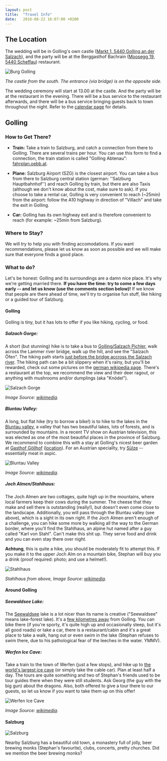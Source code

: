 ```yaml
---
layout: post
title:  "Travel Info"
date:   2016-08-22 16:07:00 +0200
---
```


## The Location

The wedding will be in Golling's own castle (<a
href="http://www.openstreetmap.org/?mlat=47.59722&mlon=13.16689#map=18/47.59722/13.16689"
target="_blank">Markt 1, 5440 Golling an der Salzach</a>), and the party will be
at the Berggasthof Bachrain (<a
href="http://www.openstreetmap.org/?mlat=47.61012&mlon=13.21610#map=19/47.61012/13.21610"
target="_blank">Moosegg 19, 5440 Scheffau</a>) restaurant.

![Burg Golling](https://upload.wikimedia.org/wikipedia/commons/thumb/5/59/Castle_Golling_South.jpg/640px-Castle_Golling_South.jpg)

*The castle from the south. The entrance (via bridge) is on the opposite side.*

The wedding ceremony will start at 13.00 at the castle. And the party will be at
the restaurant in the evening. There will be a bus service to the restaurant
afterwards, and there will be a bus service bringing guests back to town
throughout the night. Refer to the [calendar page](./calendar.html) for details.

## Golling

### How to Get There?

 - **Train:** Take a train to Salzburg, and catch a connection from there to
     Golling. There are several trains per hour. You can use this form to find a
     connection, the train station is called "Golling Abtenau": <a href="http://fahrplan.oebb.at/bin/query.exe/en?" target="_blank">fahrplan.oebb.at</a>.

 - **Plane:** Salzburg Airport (SZG) is the closest airport. You can take a bus
     from there to Salzburg central station (german: ''Salzburg Hauptbahnhof'')
     and reach Golling by train, but there are also Taxis (although we don't
     know about the cost, make sure to ask). If you choose to take a rental car,
     Golling is very convenient to reach (~25min) from the airport: follow the
     A10 highway in direction of "Villach" and take the exit in Golling.

 - **Car:** Golling has its own highway exit and is therefore convenient to
     reach (for example: ~25min from Salzburg).

### Where to Stay?

We will try to help you with finding accomodations. If you want recommendations,
please let us know as soon as possible and we will make sure that everyone finds
a good place.

### What to do?

Let's be honest: Golling and its surroundings are a damn nice place. It's why
we're getting married there. **If you have the time: try to come a few days
early -- and let us know (use the comments section below)!** If we know that
people are there ahead of time, we'll try to organise fun stuff, like hiking or
a guided tour of Salzburg.

#### Golling

Golling is tiny, but it has lots to offer if you like hiking, cycling, or food.

##### **Salzach Gorge:**

A short (but stunning) hike is to take a bus to <a
href="http://www.openstreetmap.org/?mlat=47.58421&mlon=13.18276#map=18/47.58421/13.18276"
target="_blank">Golling/Salzach Pichler</a>, walk across the Lammer river
bridge, walk up the hill, and see the "Salzach Öfen". The hiking path starts <a
href="http://www.openstreetmap.org/?mlat=47.57985&mlon=13.18537#map=19/47.57985/13.18537">just
before the bridge accross the Salzach river</a>. The hiking path can be a bit
slippery when it's rainy, but you'll be rewarded, check out some pictures on the
<a href="https://de.wikipedia.org/wiki/Salzach%C3%B6fen" target="_blank">german
wikipedia page</a>. There's a restaurant at the top, we recommend the view and
their deer ragout, or anything with mushrooms and/or dumplings (aka "Knödel").

![Salzach Gorge](https://upload.wikimedia.org/wikipedia/commons/thumb/3/3f/Salzachoefen_20040828.jpg/311px-Salzachoefen_20040828.jpg)

*Image Source: <a href="https://upload.wikimedia.org/wikipedia/commons/thumb/3/3f/Salzachoefen_20040828.jpg">wikimedia</a>.*

##### **Bluntau Valley:**

A long, but flat hike (try to borrow a bike!) is to hike to the lakes in the <a
href="http://www.openstreetmap.org/?mlat=47.5776&mlon=13.1396#map=16/47.5776/13.1396"
target="_blank">Bluntau valley</a>, a valley that has two beautiful lakes, lots
of forests, and is surrounded by mountains. In a recent TV show on Austrian
television, this was elected as one of the most beautiful places in the province
of Salzburg. We recommend to combine this with a stay at Golling's nicest beer
garden at <a href="http://www.gasthof-goellhof.at/" target="_blank">Gasthof
Göllhof</a> (<a
href="http://www.openstreetmap.org/?mlat=47.58914&mlon=13.15219#map=19/47.58914/13.15219"
target="_blank">location</a>). For an Austrian speciality, try <a
href="https://de.wikipedia.org/wiki/S%C3%BClze" target="_blank">Sülze</a> --
essentially meat in aspic.

![Bluntau Valley](https://upload.wikimedia.org/wikipedia/commons/thumb/b/b7/Bluntausee.JPG/320px-Bluntausee.JPG)

*Image Source: <a href="https://commons.wikimedia.org/wiki/File:Bluntausee.JPG">wikimedia</a>.*

##### **Joch Almen/Stahlhaus:**

The Joch Almen are two cottages, quite high up in the mountains, where local
farmers keep their cows during the summer. The cheese that they make and sell
there is outstanding (really!), but doesn't even come close to the landscape.
Additionally, you will pass through the Bluntau valley (see above), which is a
sight in its own right. If the Joch Almen aren't enough of a challenge, you can
hike some more by walking all the way to the German border, where you'll find
the Stahlhaus, an alpine hut named after a guy called "Karl von Stahl". Can't
make this shit up. They serve food and drink and you can even stay there over
night.

**Achtung**, this is quite a hike, you should be moderately fit to attempt this.
If you make it to the upper Joch Alm on a mountain bike, Stephan will buy you a
drink (proof required: photo; and use a helmet!).

![Stahlhaus](https://upload.wikimedia.org/wikipedia/commons/thumb/d/d3/Schneibstein_Blick_hinab_ins_Torrener_Joch_mit_Stahlhaus.jpg/640px-Schneibstein_Blick_hinab_ins_Torrener_Joch_mit_Stahlhaus.jpg?uselang=de)

*Stahlhaus from above, Image Source: <a href="https://commons.wikimedia.org/wiki/Category:Carl-von-Stahl-Haus?uselang=de#/media/File:Schneibstein_Blick_hinab_ins_Torrener_Joch_mit_Stahlhaus.jpg">wikimedia</a>.*

#### Around Golling

##### **Seewaldsee Lake:**

The <a
href="http://mein.salzburg.com/fotoblog/heimat/2014/08/der-seewaldsee-3.html"
target="_blank">Seewaldsee</a> lake is a lot nicer than its name is creative
("Seewaldsee" means lake-forest lake). It's a <a
href="http://www.openstreetmap.org/?mlat=47.6270&mlon=13.2751#map=16/47.6270/13.2751"
target="_blank">few kilometres away</a> from Golling. You can bike there (if
you're sporty, it's quite high up and occasionally steep, but it's all good
roads) or take a car, there is a restaurant/cabin and it's a great place to take
a walk, hang out or even swim in the lake (Stephan refuses to swim there, due to
his pathological fear of the leeches in the water. YMMV).

##### **Werfen Ice Cave:**

Take a train to the town of Werfen (just a few stops), and hike up to <a
href="https://en.wikipedia.org/wiki/Eisriesenwelt" target="_blank">the world's
largest ice cave</a> (or simply take the cable car). Plan at least half a day.
The tours are quite something and two of Stephan's friends used to be tour
guides there when they were still students. Ask Georg (the guy with the big gun)
about the dragons. Also, both offered to give a tour there to our guests, so let
us know if you want to take them up on this offer!

![Werfen Ice Cave](https://upload.wikimedia.org/wikipedia/commons/thumb/4/44/Eisriesenwelt_Werfen_Austria_02.jpg/640px-Eisriesenwelt_Werfen_Austria_02.jpg)

*Image Source: <a href="https://commons.wikimedia.org/wiki/File:Eisriesenwelt_Werfen_Austria_02.jpg">wikimedia</a>.*

#### Salzburg

![Salzburg](https://upload.wikimedia.org/wikipedia/commons/6/6d/Old_Town_Salzburg_across_the_Salzach_river.jpg)

Nearby Salzburg has a beautiful old town, a monastery full of jolly, beer
brewing monks (Stephan's favourite), clubs, concerts, pretty churches. Did we
mention the beer brewing monks?

